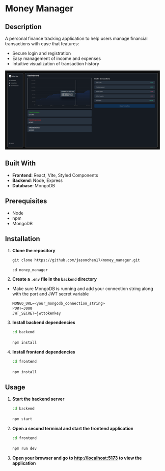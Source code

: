# Money Manager

## Description
A personal finance tracking application to help users manage financial transactions with ease that features:
- Secure login and registration
- Easy management of income and expenses
- Intuitive visualization of transaction history

![dashboard](https://github.com/jasonchen17/money_manager/blob/main/screenshots/dashboard.png?raw=true)

## Built With
- **Frontend**: React, Vite, Styled Components
- **Backend**: Node, Express
- **Database**: MongoDB

## Prerequisites
- Node
- npm
- MongoDB

## Installation
1. **Clone the repository**
    ```shell
    git clone https://github.com/jasonchen17/money_manager.git
    
    cd money_manager
    ```

2. **Create a `.env` file in the `backend` directory**
- Make sure MongoDB is running and add your connection string along with the port and JWT secret variable
&nbsp;

    ```text
    MONGO_URL=<your_mongodb_connection_string>
    PORT=3000
    JWT_SECRET=jwttokenkey
    ```

3. **Install backend dependencies**
    ```bash
    cd backend
    
    npm install
    ```

4. **Install frontend dependencies**
    ```bash
    cd frontend
    
    npm install
    ```

## Usage
1. **Start the backend server**
    ```bash
    cd backend
    
    npm start
    ```

2. **Open a second terminal and start the frontend application**
    ```bash
    cd frontend
    
    npm run dev
    ```

3. **Open your browser and go to [http://localhost:5173](http://localhost:5173) to view the application**
